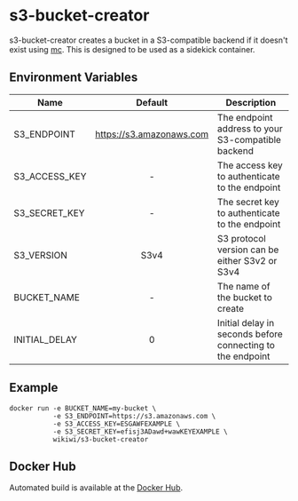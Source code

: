 # s3-bucket-creator
s3-bucket-creator creates a bucket in a S3-compatible backend if it doesn't exist using [mc](https://github.com/minio/mc). This is designed to be used as a sidekick container.

## Environment Variables
| Name          | Default                  | Description                                                |
| ------------- |:------------------------:| ---------------------------------------------------------- |
| S3_ENDPOINT   | https://s3.amazonaws.com | The endpoint address to your S3-compatible backend         |
| S3_ACCESS_KEY | -                        | The access key to authenticate to the endpoint             |
| S3_SECRET_KEY | -                        | The secret key to authenticate to the endpoint             |
| S3_VERSION    | S3v4                     | S3 protocol version can be either S3v2 or S3v4             |
| BUCKET_NAME   | -                        | The name of the bucket to create                           |
| INITIAL_DELAY | 0                        | Initial delay in seconds before connecting to the endpoint |

## Example

    docker run -e BUCKET_NAME=my-bucket \
               -e S3_ENDPOINT=https://s3.amazonaws.com \
               -e S3_ACCESS_KEY=ESGAWFEXAMPLE \
               -e S3_SECRET_KEY=efisj3ADawd+wawKEYEXAMPLE \
               wikiwi/s3-bucket-creator

## Docker Hub
Automated build is available at the [Docker Hub](https://hub.docker.com/r/wikiwi/s3-bucket-creator).

